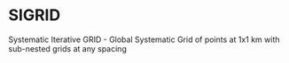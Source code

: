 # SIGRID
Systematic Iterative GRID - Global Systematic Grid of points at 1x1 km with sub-nested grids at any spacing
